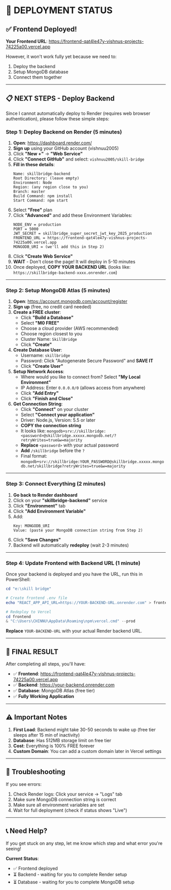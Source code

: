 # 🎉 DEPLOYMENT STATUS

## ✅ Frontend Deployed!

**Your Frontend URL**: https://frontend-qat4le47y-vishnus-projects-74225a00.vercel.app

However, it won't work fully yet because we need to:
1. Deploy the backend
2. Setup MongoDB database
3. Connect them together

---

## 📋 NEXT STEPS - Deploy Backend

Since I cannot automatically deploy to Render (requires web browser authentication), please follow these simple steps:

### Step 1: Deploy Backend on Render (5 minutes)

1. **Open**: https://dashboard.render.com/
2. **Sign up** using your GitHub account (vishnuu2005)
3. Click **"New +"** → **"Web Service"**
4. Click **"Connect GitHub"** and select: `vishnuu2005/skill-bridge`
5. **Fill in these details**:
   ```
   Name: skillbridge-backend
   Root Directory: (leave empty)
   Environment: Node
   Region: (any region close to you)
   Branch: master
   Build Command: npm install
   Start Command: npm start
   ```
6. Select **"Free"** plan
7. Click **"Advanced"** and add these Environment Variables:
   ```
   NODE_ENV = production
   PORT = 5000
   JWT_SECRET = skillbridge_super_secret_jwt_key_2025_production
   FRONTEND_URL = https://frontend-qat4le47y-vishnus-projects-74225a00.vercel.app
   MONGODB_URI = (we'll add this in Step 2)
   ```
8. Click **"Create Web Service"**
9. **WAIT** - Don't close the page! It will deploy in 5-10 minutes
10. Once deployed, **COPY YOUR BACKEND URL** (looks like: `https://skillbridge-backend-xxxx.onrender.com`)

---

### Step 2: Setup MongoDB Atlas (5 minutes)

1. **Open**: https://account.mongodb.com/account/register
2. **Sign up** (free, no credit card needed)
3. **Create a FREE cluster**:
   - Click **"Build a Database"**
   - Select **"M0 FREE"**
   - Choose a cloud provider (AWS recommended)
   - Choose region closest to you
   - Cluster Name: `SkillBridge`
   - Click **"Create"**
4. **Create Database User**:
   - Username: `skillbridge`
   - Password: Click "Autogenerate Secure Password" and **SAVE IT**
   - Click **"Create User"**
5. **Setup Network Access**:
   - Where would you like to connect from? Select **"My Local Environment"**
   - IP Address: Enter `0.0.0.0/0` (allows access from anywhere)
   - Click **"Add Entry"**
   - Click **"Finish and Close"**
6. **Get Connection String**:
   - Click **"Connect"** on your cluster
   - Select **"Connect your application"**
   - Driver: Node.js, Version: 5.5 or later
   - **COPY the connection string**
   - It looks like: `mongodb+srv://skillbridge:<password>@skillbridge.xxxxx.mongodb.net/?retryWrites=true&w=majority`
   - **Replace** `<password>` with your actual password
   - **Add** `/skillbridge` before the `?` 
   - Final format: `mongodb+srv://skillbridge:YOUR_PASSWORD@skillbridge.xxxxx.mongodb.net/skillbridge?retryWrites=true&w=majority`

---

### Step 3: Connect Everything (2 minutes)

1. **Go back to Render dashboard**
2. Click on your **"skillbridge-backend"** service
3. Click **"Environment"** tab
4. Click **"Add Environment Variable"**
5. Add:
   ```
   Key: MONGODB_URI
   Value: (paste your MongoDB connection string from Step 2)
   ```
6. Click **"Save Changes"**
7. Backend will automatically **redeploy** (wait 2-3 minutes)

---

### Step 4: Update Frontend with Backend URL (1 minute)

Once your backend is deployed and you have the URL, run this in PowerShell:

```powershell
cd "e:\skill bridge"

# Create frontend .env file
echo "REACT_APP_API_URL=https://YOUR-BACKEND-URL.onrender.com" > frontend\.env.production

# Redeploy to Vercel
cd frontend
& "C:\Users\CHINNU\AppData\Roaming\npm\vercel.cmd" --prod
```

**Replace** `YOUR-BACKEND-URL` with your actual Render backend URL.

---

## 🎉 FINAL RESULT

After completing all steps, you'll have:

- ✅ **Frontend**: https://frontend-qat4le47y-vishnus-projects-74225a00.vercel.app
- ✅ **Backend**: https://your-backend.onrender.com
- ✅ **Database**: MongoDB Atlas (free tier)
- ✅ **Fully Working Application**

---

## ⚠️ Important Notes

1. **First Load**: Backend might take 30-50 seconds to wake up (free tier sleeps after 15 min of inactivity)
2. **Database**: Has 512MB storage limit on free tier
3. **Cost**: Everything is 100% FREE forever
4. **Custom Domain**: You can add a custom domain later in Vercel settings

---

## 🐛 Troubleshooting

If you see errors:
1. Check Render logs: Click your service → "Logs" tab
2. Make sure MongoDB connection string is correct
3. Make sure all environment variables are set
4. Wait for full deployment (check if status shows "Live")

---

## 📞 Need Help?

If you get stuck on any step, let me know which step and what error you're seeing!

**Current Status**: 
- ✅ Frontend deployed
- ⏳ Backend - waiting for you to complete Render setup
- ⏳ Database - waiting for you to complete MongoDB setup
